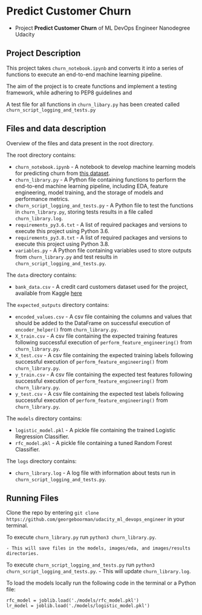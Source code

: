 # Predict Customer Churn

- Project **Predict Customer Churn** of ML DevOps Engineer Nanodegree Udacity

## Project Description
This project takes `churn_notebook.ipynb` and converts it into a series of functions to execute an end-to-end machine learning pipeline.

The aim of the project is to create functions and implement a testing framework, while adhering to PEP8 guidelines and 



A test file for all functions in `churn_libary.py` has been created called `churn_script_logging_and_tests.py`

## Files and data description
Overview of the files and data present in the root directory. 

The root directory contains:
* `churn_notebook.ipynb` - A notebook to develop machine learning models for predicting churn from [this dataset](https://github.com/georgeboorman/udacity_ml_devops_engineer/blob/main/data/bank_data.csv).
* `churn_library.py` - A Python file containing functions to perform the end-to-end machine learning pipeline, including EDA, feature engineering, model training, and the storage of models and performance metrics.
* `churn_script_logging_and_tests.py` - A Python file to test the functions in `churn_library.py`, storing tests results in a file called `churn_library.log`.
* `requirements_py3.6.txt` - A list of required packages and versions to execute this project using Python 3.6.
* `requirements_py3.8.txt` - A list of required packages and versions to execute this project using Python 3.8.
* `variables.py` - A Python file containing variables used to store outputs from `churn_library.py` and test results in `churn_script_logging_and_tests.py`.

The `data` directory contains:
* `bank_data.csv` - A credit card customers dataset used for the project, available from Kaggle [here](https://www.kaggle.com/datasets/sakshigoyal7/credit-card-customers/code)

The `expected_outputs` directory contains:
* `encoded_values.csv` - A csv file containing the columns and values that should be added to the DataFrame on successful execution of `encoder_helper()` from `churn_library.py`.
* `X_train.csv` - A csv file containing the expected training features following successful execution of `perform_feature_engineering()` from `churn_library.py`.
* `X_test.csv` - A csv file containing the expected training labels following successful execution of `perform_feature_engineering()` from `churn_library.py`.
* `y_train.csv` - A csv file containing the expected test features following successful execution of `perform_feature_engineering()` from `churn_library.py`.
* `y_test.csv` - A csv file containing the expected test labels following successful execution of `perform_feature_engineering()` from `churn_library.py`.

The `models` directory contains:
* `logistic_model.pkl` - A pickle file containing the trained Logistic Regression Classifier.
* `rfc_model.pkl` - A pickle file containing a tuned Random Forest Classifier.

The `logs` directory contains:
* `churn_library.log` - A log file with information about tests run in `churn_script_logging_and_tests.py`.

## Running Files
Clone the repo by entering `git clone https://github.com/georgeboorman/udacity_ml_devops_engineer` in your terminal.

To execute `churn_library.py` run `python3 churn_library.py`.

    - This will save files in the models, images/eda, and images/results directories.

To execute `churn_script_logging_and_tests.py` run `python3 churn_script_logging_and_tests.py`.
    - This will update `churn_library.log`.

To load the models locally run the following code in the terminal or a Python file:
```
rfc_model = joblib.load('./models/rfc_model.pkl')
lr_model = joblib.load('./models/logistic_model.pkl')
```